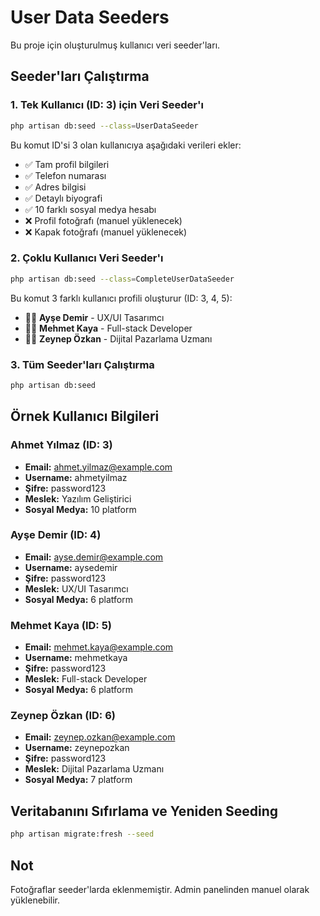 # User Data Seeders

Bu proje için oluşturulmuş kullanıcı veri seeder'ları.

## Seeder'ları Çalıştırma

### 1. Tek Kullanıcı (ID: 3) için Veri Seeder'ı

```bash
php artisan db:seed --class=UserDataSeeder
```

Bu komut ID'si 3 olan kullanıcıya aşağıdaki verileri ekler:

- ✅ Tam profil bilgileri
- ✅ Telefon numarası
- ✅ Adres bilgisi
- ✅ Detaylı biyografi
- ✅ 10 farklı sosyal medya hesabı
- ❌ Profil fotoğrafı (manuel yüklenecek)
- ❌ Kapak fotoğrafı (manuel yüklenecek)

### 2. Çoklu Kullanıcı Veri Seeder'ı

```bash
php artisan db:seed --class=CompleteUserDataSeeder
```

Bu komut 3 farklı kullanıcı profili oluşturur (ID: 3, 4, 5):

- 👩‍💼 **Ayşe Demir** - UX/UI Tasarımcı
- 👨‍💻 **Mehmet Kaya** - Full-stack Developer
- 👩‍💼 **Zeynep Özkan** - Dijital Pazarlama Uzmanı

### 3. Tüm Seeder'ları Çalıştırma

```bash
php artisan db:seed
```

## Örnek Kullanıcı Bilgileri

### Ahmet Yılmaz (ID: 3)

- **Email:** ahmet.yilmaz@example.com
- **Username:** ahmetyilmaz
- **Şifre:** password123
- **Meslek:** Yazılım Geliştirici
- **Sosyal Medya:** 10 platform

### Ayşe Demir (ID: 4)

- **Email:** ayse.demir@example.com
- **Username:** aysedemir
- **Şifre:** password123
- **Meslek:** UX/UI Tasarımcı
- **Sosyal Medya:** 6 platform

### Mehmet Kaya (ID: 5)

- **Email:** mehmet.kaya@example.com
- **Username:** mehmetkaya
- **Şifre:** password123
- **Meslek:** Full-stack Developer
- **Sosyal Medya:** 6 platform

### Zeynep Özkan (ID: 6)

- **Email:** zeynep.ozkan@example.com
- **Username:** zeynepozkan
- **Şifre:** password123
- **Meslek:** Dijital Pazarlama Uzmanı
- **Sosyal Medya:** 7 platform

## Veritabanını Sıfırlama ve Yeniden Seeding

```bash
php artisan migrate:fresh --seed
```

## Not

Fotoğraflar seeder'larda eklenmemiştir. Admin panelinden manuel olarak yüklenebilir.
